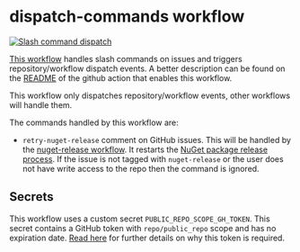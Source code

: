 # dispatch-commands workflow

[![Slash command dispatch](https://github.com/edumserrano/dotnet-sdk-extensions/actions/workflows/dispatch-commands.yml/badge.svg)](https://github.com/edumserrano/dotnet-sdk-extensions/actions/workflows/dispatch-commands.yml)

[This workflow](/.github/workflows/dispatch-commands.yml) handles slash commands on issues and triggers repository/workflow dispatch events. A better description can be found on the [README](https://github.com/peter-evans/slash-command-dispatch) of the github action that enables this workflow.

This workflow only dispatches repository/workflow events, other workflows will handle them.

The commands handled by this workflow are:

- `retry-nuget-release` comment on GitHub issues. This will be handled by the [nuget-release workflow](/docs/dev-notes/workflows/nuget-release-workflow.md). It restarts the [NuGet package release process](/docs/dev-notes/workflows/nuget-release-flow.md). If the issue is not tagged with `nuget-release` or the user does not have write access to the repo then the command is ignored.

## Secrets

This workflow uses a custom secret `PUBLIC_REPO_SCOPE_GH_TOKEN`. This secret contains a GitHub token with `repo/public_repo` scope and has no expiration date. [Read here](https://github.com/peter-evans/slash-command-dispatch#token) for further details on why this token is required.
